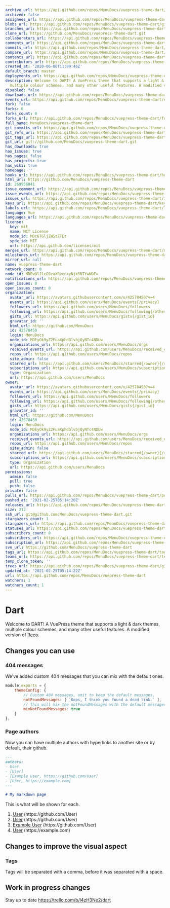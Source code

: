```yaml
---
archive_url: https://api.github.com/repos/MenuDocs/vuepress-theme-dart/{archive_format}{/ref}
archived: false
assignees_url: https://api.github.com/repos/MenuDocs/vuepress-theme-dart/assignees{/user}
blobs_url: https://api.github.com/repos/MenuDocs/vuepress-theme-dart/git/blobs{/sha}
branches_url: https://api.github.com/repos/MenuDocs/vuepress-theme-dart/branches{/branch}
clone_url: https://github.com/MenuDocs/vuepress-theme-dart.git
collaborators_url: https://api.github.com/repos/MenuDocs/vuepress-theme-dart/collaborators{/collaborator}
comments_url: https://api.github.com/repos/MenuDocs/vuepress-theme-dart/comments{/number}
commits_url: https://api.github.com/repos/MenuDocs/vuepress-theme-dart/commits{/sha}
compare_url: https://api.github.com/repos/MenuDocs/vuepress-theme-dart/compare/{base}...{head}
contents_url: https://api.github.com/repos/MenuDocs/vuepress-theme-dart/contents/{+path}
contributors_url: https://api.github.com/repos/MenuDocs/vuepress-theme-dart/contributors
created_at: '2020-06-06T11:09:46Z'
default_branch: master
deployments_url: https://api.github.com/repos/MenuDocs/vuepress-theme-dart/deployments
description: Welcome to DART! A VuePress theme that supports a light & dark themes,
  multiple colour schemes, and many other useful features. A modified version of Reco.
disabled: false
downloads_url: https://api.github.com/repos/MenuDocs/vuepress-theme-dart/downloads
events_url: https://api.github.com/repos/MenuDocs/vuepress-theme-dart/events
fork: false
forks: 0
forks_count: 0
forks_url: https://api.github.com/repos/MenuDocs/vuepress-theme-dart/forks
full_name: MenuDocs/vuepress-theme-dart
git_commits_url: https://api.github.com/repos/MenuDocs/vuepress-theme-dart/git/commits{/sha}
git_refs_url: https://api.github.com/repos/MenuDocs/vuepress-theme-dart/git/refs{/sha}
git_tags_url: https://api.github.com/repos/MenuDocs/vuepress-theme-dart/git/tags{/sha}
git_url: git://github.com/MenuDocs/vuepress-theme-dart.git
has_downloads: true
has_issues: true
has_pages: false
has_projects: true
has_wiki: true
homepage: ''
hooks_url: https://api.github.com/repos/MenuDocs/vuepress-theme-dart/hooks
html_url: https://github.com/MenuDocs/vuepress-theme-dart
id: 269956041
issue_comment_url: https://api.github.com/repos/MenuDocs/vuepress-theme-dart/issues/comments{/number}
issue_events_url: https://api.github.com/repos/MenuDocs/vuepress-theme-dart/issues/events{/number}
issues_url: https://api.github.com/repos/MenuDocs/vuepress-theme-dart/issues{/number}
keys_url: https://api.github.com/repos/MenuDocs/vuepress-theme-dart/keys{/key_id}
labels_url: https://api.github.com/repos/MenuDocs/vuepress-theme-dart/labels{/name}
language: Vue
languages_url: https://api.github.com/repos/MenuDocs/vuepress-theme-dart/languages
license:
  key: mit
  name: MIT License
  node_id: MDc6TGljZW5zZTEz
  spdx_id: MIT
  url: https://api.github.com/licenses/mit
merges_url: https://api.github.com/repos/MenuDocs/vuepress-theme-dart/merges
milestones_url: https://api.github.com/repos/MenuDocs/vuepress-theme-dart/milestones{/number}
mirror_url: null
name: vuepress-theme-dart
network_count: 0
node_id: MDEwOlJlcG9zaXRvcnkyNjk5NTYwNDE=
notifications_url: https://api.github.com/repos/MenuDocs/vuepress-theme-dart/notifications{?since,all,participating}
open_issues: 0
open_issues_count: 0
organization:
  avatar_url: https://avatars.githubusercontent.com/u/42578450?v=4
  events_url: https://api.github.com/users/MenuDocs/events{/privacy}
  followers_url: https://api.github.com/users/MenuDocs/followers
  following_url: https://api.github.com/users/MenuDocs/following{/other_user}
  gists_url: https://api.github.com/users/MenuDocs/gists{/gist_id}
  gravatar_id: ''
  html_url: https://github.com/MenuDocs
  id: 42578450
  login: MenuDocs
  node_id: MDEyOk9yZ2FuaXphdGlvbjQyNTc4NDUw
  organizations_url: https://api.github.com/users/MenuDocs/orgs
  received_events_url: https://api.github.com/users/MenuDocs/received_events
  repos_url: https://api.github.com/users/MenuDocs/repos
  site_admin: false
  starred_url: https://api.github.com/users/MenuDocs/starred{/owner}{/repo}
  subscriptions_url: https://api.github.com/users/MenuDocs/subscriptions
  type: Organization
  url: https://api.github.com/users/MenuDocs
owner:
  avatar_url: https://avatars.githubusercontent.com/u/42578450?v=4
  events_url: https://api.github.com/users/MenuDocs/events{/privacy}
  followers_url: https://api.github.com/users/MenuDocs/followers
  following_url: https://api.github.com/users/MenuDocs/following{/other_user}
  gists_url: https://api.github.com/users/MenuDocs/gists{/gist_id}
  gravatar_id: ''
  html_url: https://github.com/MenuDocs
  id: 42578450
  login: MenuDocs
  node_id: MDEyOk9yZ2FuaXphdGlvbjQyNTc4NDUw
  organizations_url: https://api.github.com/users/MenuDocs/orgs
  received_events_url: https://api.github.com/users/MenuDocs/received_events
  repos_url: https://api.github.com/users/MenuDocs/repos
  site_admin: false
  starred_url: https://api.github.com/users/MenuDocs/starred{/owner}{/repo}
  subscriptions_url: https://api.github.com/users/MenuDocs/subscriptions
  type: Organization
  url: https://api.github.com/users/MenuDocs
permissions:
  admin: false
  pull: true
  push: false
private: false
pulls_url: https://api.github.com/repos/MenuDocs/vuepress-theme-dart/pulls{/number}
pushed_at: '2021-02-25T05:14:20Z'
releases_url: https://api.github.com/repos/MenuDocs/vuepress-theme-dart/releases{/id}
size: 212
ssh_url: git@github.com:MenuDocs/vuepress-theme-dart.git
stargazers_count: 1
stargazers_url: https://api.github.com/repos/MenuDocs/vuepress-theme-dart/stargazers
statuses_url: https://api.github.com/repos/MenuDocs/vuepress-theme-dart/statuses/{sha}
subscribers_count: 0
subscribers_url: https://api.github.com/repos/MenuDocs/vuepress-theme-dart/subscribers
subscription_url: https://api.github.com/repos/MenuDocs/vuepress-theme-dart/subscription
svn_url: https://github.com/MenuDocs/vuepress-theme-dart
tags_url: https://api.github.com/repos/MenuDocs/vuepress-theme-dart/tags
teams_url: https://api.github.com/repos/MenuDocs/vuepress-theme-dart/teams
temp_clone_token: ''
trees_url: https://api.github.com/repos/MenuDocs/vuepress-theme-dart/git/trees{/sha}
updated_at: '2021-02-25T05:14:22Z'
url: https://api.github.com/repos/MenuDocs/vuepress-theme-dart
watchers: 1
watchers_count: 1
---
```


# Dart

Welcome to DART! A VuePress theme that supports a light & dark themes, multiple colour schemes, and many other useful features. A modified version of [Reco](https://github.com/vuepress-reco/vuepress-theme-reco).  

## Changes you can use

### 404 messages

We've added custom 404 messages that you can mix with the default ones.

```javascript
module.exports = {
    themeConfig: {
        // Custom 404 messages, omit to keep the default messages.
        notFoundMessages: [ `Oops, I think you found a dead link.` ],
        // This will mix the notFoundMessages with the default messages
        mixNotFoundMessages: true
    }
};
``` 

### Page authors

Now you can have multiple authors with hyperlinks to another site or by default, their github.

```markdown
---
authors:
- User 
- [User]
- [Example User, https://github.com/User]
- [User, https://example.com]
---

# My markdown page
```

This is what will be shown for each.
1. [User](https://github.com/User) (https:\//github.com/User)
2. [User](https://github.com/User) (https:\//github.com/User)
2. [Example User](https://github.com/User) (https:\//github.com/User)
3. [User](https://example.com) (https:\//example.com)

## Changes to improve the visual aspect

### Tags

Tags will be separated with a comma, before it was separated with a space.

## Work in progress changes
Stay up to date https://trello.com/b/l4zH3Ne2/dart
